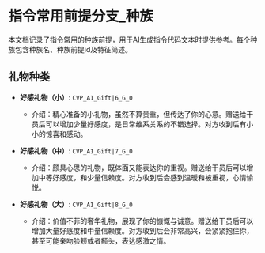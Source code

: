 # 指令常用前提分支_种族

本文档记录了指令常用的种族前提，用于AI生成指令代码文本时提供参考。每个种族包含种族名、种族前提id及特征简述。

## 礼物种类

- **好感礼物（小）**: `CVP_A1_Gift|6_G_0`
  - 介绍：精心准备的小礼物，虽然不算贵重，但传达了你的心意。赠送给干员后可以增加少量好感度，是日常维系关系的不错选择。对方收到后有小小的惊喜和感动。

- **好感礼物（中）**: `CVP_A1_Gift|7_G_0`
  - 介绍：颇具心思的礼物，既体面又能表达你的重视。赠送给干员后可以增加中等好感度，和少量信赖度。对方收到后会感到温暖和被重视，心情愉悦。

- **好感礼物（大）**: `CVP_A1_Gift|8_G_0`
  - 介绍：价值不菲的奢华礼物，展现了你的慷慨与诚意。赠送给干员后可以增加大量好感度和中量信赖度。对方收到后会非常高兴，会紧紧抱住你，甚至可能亲吻脸颊或者额头，表达感激之情。
